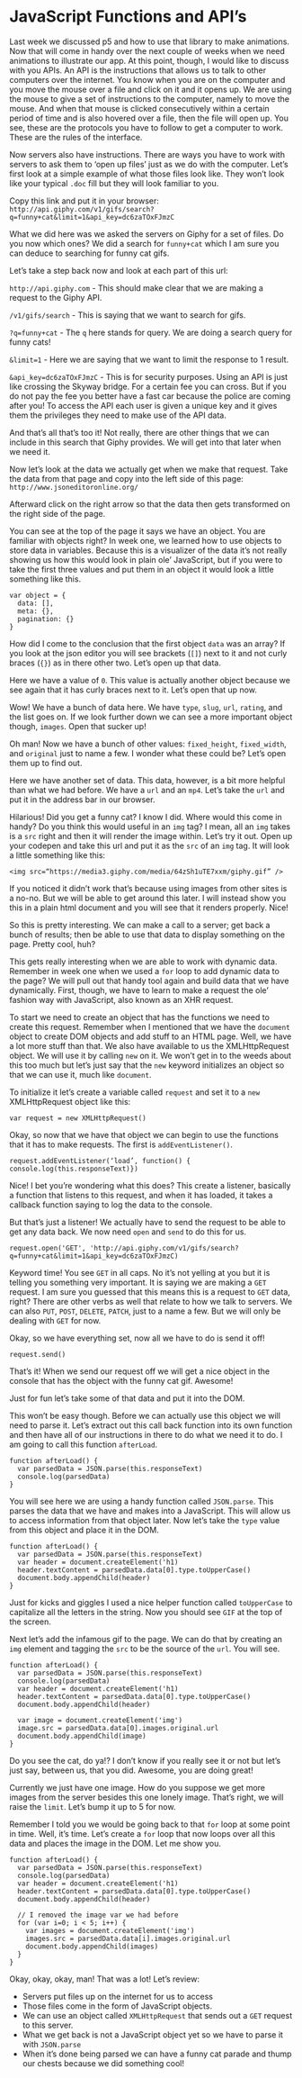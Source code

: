 # JavaScript Functions and API’s

Last week we discussed p5 and how to use that library to make animations. Now that will come in handy over the next couple of weeks when we need animations to illustrate our app. At this point, though, I would like to discuss with you APIs. An API is the instructions that allows us to talk to other computers over the internet. You know when you are on the computer and you move the mouse over a file and click on it and it opens up. We are using the mouse to give a set of instructions to the computer, namely to move the mouse. And when that mouse is clicked consecutively within a certain period of time and is also hovered over a file, then the file will open up. You see, these are the protocols you have to follow to get a computer to work. These are the rules of the interface.

Now servers also have instructions. There are ways you have to work with servers to ask them to ‘open up files’ just as we do with the computer. Let’s first look at a simple example of what those files look like. They won’t look like your typical `.doc` fill but they will look familiar to you.

Copy this link and put it in your browser:
`http://api.giphy.com/v1/gifs/search?q=funny+cat&limit=1&api_key=dc6zaTOxFJmzC`

What we did here was we asked the servers on Giphy for a set of files. Do you now which ones? We did a search for `funny+cat` which I am sure you can deduce to searching for funny cat gifs.

Let’s take a step back now and look at each part of this url:

`http://api.giphy.com` - This should make clear that we are making a request to the Giphy API.

`/v1/gifs/search` - This is saying that we want to search for gifs.

`?q=funny+cat` - The `q` here stands for query. We are doing a search query for funny cats!

`&limit=1` - Here we are saying that we want to limit the response to 1 result.

`&api_key=dc6zaTOxFJmzC` - This is for security purposes. Using an API is just like crossing the Skyway bridge. For a certain fee you can cross. But if you do not pay the fee you better have a fast car because the police are coming after you! To access the API each user is given a unique key and it gives them the privileges they need to make use of the API data.

And that’s all that’s too it! Not really, there are other things that we can include in this search that Giphy provides. We will get into that later when we need it.

Now let’s look at the data we actually get when we make that request. Take the data from that page and copy into the left side of this page: `http://www.jsoneditoronline.org/`

Afterward click on the right arrow so that the data then gets transformed on the right side of the page.

You can see at the top of the page it says we have an object. You are familiar with objects right? In week one, we learned how to use objects to store data in variables. Because this is a visualizer of the data it’s not really showing us how this would look in plain ole’ JavaScript, but if you were to take the first three values and put them in an object it would look a little something like this.

```
var object = {
  data: [],
  meta: {},
  pagination: {}
}
```

How did I come to the conclusion that the first object `data` was an array? If you look at the json editor you will see brackets (`[]`) next to it and not curly braces (`{}`) as in there other two. Let’s open up that data.

Here we have a value of `0`. This value is actually another object because we see again that it has curly braces next to it. Let’s open that up now.

Wow! We have a bunch of data here. We have `type`, `slug`, `url`, `rating`, and the list goes on. If we look further down we can see a more important object though, `images`. Open that sucker up!

Oh man! Now we have a bunch of other values: `fixed_height`, `fixed_width`, and `original` just to name a few. I wonder what these could be? Let’s open them up to find out.

Here we have another set of data. This data, however, is a bit more helpful than what we had before. We have a `url` and an `mp4`. Let’s take the `url` and put it in the address bar in our browser.

Hilarious! Did you get a funny cat? I know I did. Where would this come in handy? Do you think this would useful in an `img` tag? I mean, all an `img` takes is a `src` right and then it will render the image within. Let’s try it out. Open up your codepen and take this url and put it as the `src` of an `img` tag. It will look a little something like this:

```
<img src=“https://media3.giphy.com/media/64zSh1uTE7xxm/giphy.gif” />
```

If you noticed it didn’t work that’s because using images from other sites is a no-no. But we will be able to get around this later. I will instead show you this in a plain html document and you will see that it renders properly. Nice!

So this is pretty interesting. We can make a call to a server; get back a bunch of results; then be able to use that data to display something on the page. Pretty cool, huh?

This gets really interesting when we are able to work with dynamic data. Remember in week one when we used a `for` loop to add dynamic data to the page? We will pull out that handy tool again and build data that we have dynamically. First, though, we have to learn to make a request the ole’ fashion way with JavaScript, also known as an XHR request.

To start we need to create an object that has the functions we need to create this request. Remember when I mentioned that we have the `document` object to create DOM objects and add stuff to an HTML page. Well, we have a lot more stuff than that. We also have available to us the XMLHttpRequest object. We will use it by calling `new` on it. We won’t get in to the weeds about this too much but let’s just say that the `new` keyword initializes an object so that we can use it, much like `document`.

To initialize it let’s create a variable called `request` and set it to a `new` XMLHttpRequest object like this:

```
var request = new XMLHttpRequest()
```

Okay, so now that we have that object we can begin to use the functions that it has to make requests. The first is `addEventListener()`.

```
request.addEventListener(‘load’, function() { console.log(this.responseText)})
```

Nice! I bet you’re wondering what this does? This create a listener, basically a function that listens to this request, and when it has loaded, it takes a callback function saying to log the data to the console.

But that’s just a listener! We actually have to send the request to be able to get any data back. We now need `open` and `send` to do this for us.

```
request.open('GET', 'http://api.giphy.com/v1/gifs/search?q=funny+cat&limit=1&api_key=dc6zaTOxFJmzC)
```

Keyword time! You see `GET` in all caps. No it’s not yelling at you but it is telling you something very important. It is saying we are making a `GET` request. I am sure you guessed that this means this is a request to `GET` data, right? There are other verbs as well that relate to how we talk to servers. We can also `PUT`, `POST`, `DELETE`, `PATCH`, just to a name a few. But we will only be dealing with `GET` for now.

Okay, so we have everything set, now all we have to do is send it off!

```
request.send()
```

That’s it! When we send our request off we will get a nice object in the console that has the object with the funny cat gif. Awesome!

Just for fun let’s take some of that data and put it into the DOM.

This won’t be easy though. Before we can actually use this object we will need to parse it. Let’s extract out this call back function into its own function and then have all of our instructions in there to do what we need it to do. I am going to call this function `afterLoad`.

```
function afterLoad() {
  var parsedData = JSON.parse(this.responseText)
  console.log(parsedData)  
}
```

You will see here we are using a handy function called `JSON.parse`. This parses the data that we have and makes into a JavaScript. This will allow us to access information from that object later. Now let’s take the `type` value from this object and place it in the DOM.

```
function afterLoad() {
  var parsedData = JSON.parse(this.responseText)
  var header = document.createElement('h1)
  header.textContent = parsedData.data[0].type.toUpperCase()
  document.body.appendChild(header)  
}
```

Just for kicks and giggles I used a nice helper function called `toUpperCase` to capitalize all the letters in the string. Now you should see `GIF` at the top of the screen.

Next let’s add the infamous gif to the page. We can do that by creating an `img` element and tagging the `src` to be the source of the `url`. You will see.

```
function afterLoad() {
  var parsedData = JSON.parse(this.responseText)
  console.log(parsedData)
  var header = document.createElement('h1)
  header.textContent = parsedData.data[0].type.toUpperCase()
  document.body.appendChild(header)  

  var image = document.createElement('img')
  image.src = parsedData.data[0].images.original.url
  document.body.appendChild(image)
}
```

Do you see the cat, do ya!? I don’t know if you really see it or not but let’s just say, between us, that you did. Awesome, you are doing great!

Currently we just have one image. How do you suppose we get more images from the server besides this one lonely image. That’s right, we will raise the `limit`. Let’s bump it up to 5 for now.

Remember I told you we would be going back to that `for` loop at some point in time. Well, it’s time. Let’s create a `for` loop that now loops over all this data and places the image in the DOM. Let me show you.

```
function afterLoad() {
  var parsedData = JSON.parse(this.responseText)
  console.log(parsedData)
  var header = document.createElement('h1)
  header.textContent = parsedData.data[0].type.toUpperCase()
  document.body.appendChild(header)  

  // I removed the image var we had before
  for (var i=0; i < 5; i++) {
    var images = document.createElement('img')
    images.src = parsedData.data[i].images.original.url
    document.body.appendChild(images)
  }
}
```

Okay, okay, okay, man! That was a lot! Let’s review:

- Servers put files up on the internet for us to access
- Those files come in the form of JavaScript objects.
- We can use an object called `XMLHttpRequest` that sends out a `GET` request to this server.
- What we get back is not a JavaScript object yet so we have to parse it with `JSON.parse`
- When it’s done being parsed we can have a funny cat parade and thump our chests because we did something cool!
